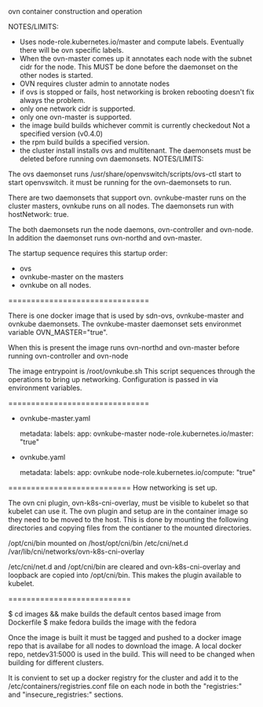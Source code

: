 ovn container construction and operation

NOTES/LIMITS:
- Uses node-role.kubernetes.io/master and compute labels.
  Eventually there will be ovn specific labels.
- When the ovn-master comes up it annotates each node with
  the subnet cidr for the node. This MUST be done before 
  the daemonset on the other nodes is started.
- OVN requires cluster admin to annotate nodes
- if ovs is stopped or fails, host networking is broken
  rebooting doesn't fix always the problem.
- only one network cidr is supported.
- only one ovn-master is supported.
- the image build builds whichever commit is currently checkedout
  Not a specified version (v0.4.0)
- the rpm build builds a specified version.
- the cluster install installs ovs and multitenant. The daemonsets
  must be deleted before running ovn daemonsets.
NOTES/LIMITS:

The ovs daemonset runs
/usr/share/openvswitch/scripts/ovs-ctl start
to start openvswitch. it must be running for the ovn-daemonsets to
run.

There are two daemonsets that support ovn. ovnkube-master runs
on the cluster masters, ovnkube runs on all nodes.
The daemonsets run with hostNetwork: true.

The both daemonsets run the node daemons, ovn-controller and ovn-node.
In addition the daemonset runs ovn-northd and ovn-master.

The startup sequence requires this startup order:
- ovs
- ovnkube-master on the masters
- ovnkube on all nodes.

===============================

There is one docker image that is used by sdn-ovs, ovnkube-master
and ovnkube daemonsets. The ovnkube-master daemonset sets environmet
variable OVN_MASTER="true".

When this is present the image runs ovn-northd and ovn-master
before running ovn-controller and ovn-node

The image entrypoint is /root/ovnkube.sh
This script sequences through the operations to bring up networking.
Configuration is passed in via environment variables.

===============================

- ovnkube-master.yaml

    metadata:
      labels:
        app: ovnkube-master
        node-role.kubernetes.io/master: "true"

- ovnkube.yaml

    metadata:
      labels:
        app: ovnkube
        node-role.kubernetes.io/compute: "true"

===========================
How networking is set up.

The ovn cni plugin, ovn-k8s-cni-overlay, must be visible to kubelet so that
kubelet can use it. The ovn plugin and setup are in the container image so
they need to be moved to the host. This is done by mounting the following
directories and copying files from the contianer to the mounted directories.

/opt/cni/bin mounted on /host/opt/cni/bin
/etc/cni/net.d
/var/lib/cni/networks/ovn-k8s-cni-overlay

/etc/cni/net.d and /opt/cni/bin are cleared and ovn-k8s-cni-overlay and
loopback are copied into /opt/cni/bin. This makes the plugin available to
kubelet.

===========================

$ cd images && make
builds the default centos based image from  Dockerfile
$  make fedora
builds the image with the fedora 

Once the image is built it must be tagged and pushed to a docker image repo
that is availabe for all nodes to download the image. A local docker repo,
netdev31:5000 is used in the build. This will need to be changed when building
for different clusters.

It is convient to set up a docker registry for the cluster and add it to
the /etc/containers/registries.conf file on each node in both the
"registries:" and "insecure_registries:" sections.
